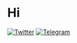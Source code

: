 # Hi

[![Twitter](https://img.shields.io/badge/-@Akset045-black.svg?logo=twitter&amp;style=for-the-badge)](https://twitter.com/akset045)
[![Telegram](https://img.shields.io/badge/-@Akset045-black.svg?logo=telegram&amp;style=for-the-badge)](https://t.me/akset045)
